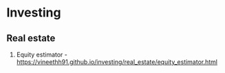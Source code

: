 # Investing

## Real estate 
1. Equity estimator - https://vineethh91.github.io/investing/real_estate/equity_estimator.html
